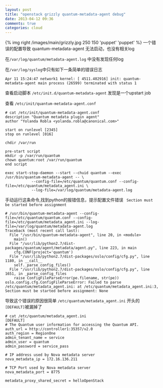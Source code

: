 ```yaml
---
layout: post
title: "openstack grizzly quantum-metadata-agent debug"
date: 2013-04-12 09:36
comments: true
categories: cloud
---
```


{% img right /images/main/grizzly.jpg 250 150 'puppet' 'puppet' %}
一个错误的配置导致 quantum-metadata-agent 无法启动，也没有相关log

在`/var/log/quantum/metadata-agent.log` 中没有发现任何log


在`/var/log/syslog`中只有如下一条简单的错误日志
<!-- more -->

```
Apr 11 15:24:47 network1 kernel: [ 4511.402916] init: quantum-metadata-agent main process (26599) terminated with status 1
```


查看启动脚本 `/etc/init.d/quantum-metadata-agent` 发现是一个upstart job
 
查看 `/etc/init/quantum-metadata-agent.conf` 

```
# cat /etc/init/quantum-metadata-agent.conf 
description "Quantum metadata plugin agent"
author "Yolanda Robla <yolanda.robla@canonical.com>"

start on runlevel [2345]
stop on runlevel [016]

chdir /var/run

pre-start script
mkdir -p /var/run/quantum
chown quantum:root /var/run/quantum
end script

exec start-stop-daemon --start --chuid quantum --exec /usr/bin/quantum-metadata-agent -- \
            --config-file=/etc/quantum/quantum.conf --config-file=/etc/quantum/metadata_agent.ini \
            --log-file=/var/log/quantum/metadata-agent.log
```


手动运行这条命令,找到python的报错信息，提示配置文件错误 ` Section must be started before assignment`


```
# /usr/bin/quantum-metadata-agent --config-file=/etc/quantum/quantum.conf --config-file=/etc/quantum/metadata_agent.ini --log-file=/var/log/quantum/metadata-agent.log
Traceback (most recent call last):
  File "/usr/bin/quantum-metadata-agent", line 20, in <module>
    main()
  File "/usr/lib/python2.7/dist-packages/quantum/agent/metadata/agent.py", line 223, in main
    cfg.CONF(project='quantum')
  File "/usr/lib/python2.7/dist-packages/oslo/config/cfg.py", line 1180, in __call__
    self._parse_config_files()
  File "/usr/lib/python2.7/dist-packages/oslo/config/cfg.py", line 1651, in _parse_config_files
    raise ConfigFileParseError(pe.filename, str(pe))
oslo.config.cfg.ConfigFileParseError: Failed to parse /etc/quantum/metadata_agent.ini: at /etc/quantum/metadata_agent.ini:3, Section must be started before assignment: None

```

导致这个错误的原因很简单 ` /etc/quantum/metadata_agent.ini ` 开头的`[DEFAULT]`被漏掉了

```
# cat /etc/quantum/metadata_agent.ini 
[DEFAULT]
# The Quantum user information for accessing the Quantum API.
auth_url = http://controller1:35357/v2.0
auth_region = RegionOne
admin_tenant_name = service
admin_user = quantum
admin_password = service_pass

# IP address used by Nova metadata server
nova_metadata_ip = 172.16.136.211

# TCP Port used by Nova metadata server
nova_metadata_port = 8775

metadata_proxy_shared_secret = helloOpenStack

```

